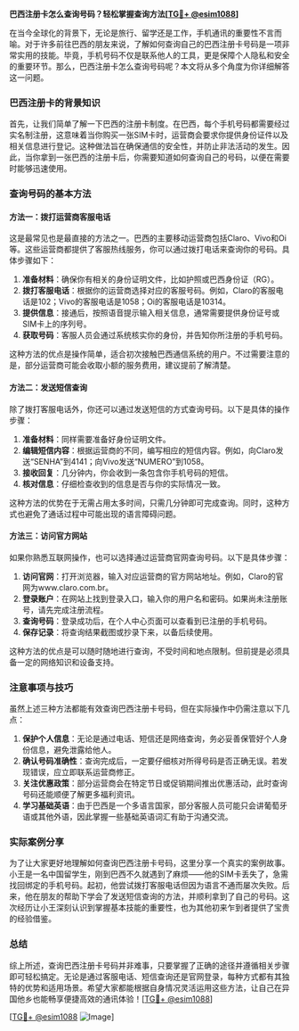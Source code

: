 **巴西注册卡怎么查询号码？轻松掌握查询方法[[TG💪+ @esim1088](https://t.me/s/esim1088)]**

在当今全球化的背景下，无论是旅行、留学还是工作，手机通讯的重要性不言而喻。对于许多前往巴西的朋友来说，了解如何查询自己的巴西注册卡号码是一项非常实用的技能。毕竟，手机号码不仅是联系他人的工具，更是保障个人隐私和安全的重要环节。那么，巴西注册卡怎么查询号码呢？本文将从多个角度为你详细解答这一问题。

### 巴西注册卡的背景知识

首先，让我们简单了解一下巴西的注册卡制度。在巴西，每个手机号码都需要经过实名制注册，这意味着当你购买一张SIM卡时，运营商会要求你提供身份证件以及相关信息进行登记。这种做法旨在确保通信的安全性，并防止非法活动的发生。因此，当你拿到一张巴西的注册卡后，你需要知道如何查询自己的号码，以便在需要时能够迅速使用。

### 查询号码的基本方法

#### 方法一：拨打运营商客服电话
这是最常见也是最直接的方法之一。巴西的主要移动运营商包括Claro、Vivo和Oi等。这些运营商都提供了客服热线服务，你可以通过拨打电话来查询你的号码。具体步骤如下：

1. **准备材料**：确保你有相关的身份证明文件，比如护照或巴西身份证（RG）。
2. **拨打客服电话**：根据你的运营商选择对应的客服号码。例如，Claro的客服电话是102；Vivo的客服电话是1058；Oi的客服电话是10314。
3. **提供信息**：接通后，按照语音提示输入相关信息，通常需要提供身份证号或SIM卡上的序列号。
4. **获取号码**：客服人员会通过系统核实你的身份，并告知你所注册的手机号码。

这种方法的优点是操作简单，适合初次接触巴西通信系统的用户。不过需要注意的是，部分运营商可能会收取小额的服务费用，建议提前了解清楚。

#### 方法二：发送短信查询
除了拨打客服电话外，你还可以通过发送短信的方式查询号码。以下是具体的操作步骤：

1. **准备材料**：同样需要准备好身份证明文件。
2. **编辑短信内容**：根据运营商的不同，编写相应的短信内容。例如，向Claro发送“SENHA”到4141；向Vivo发送“NUMERO”到1058。
3. **接收回复**：几分钟内，你会收到一条包含你手机号码的短信。
4. **核对信息**：仔细检查收到的信息是否与你的实际情况一致。

这种方法的优势在于无需占用太多时间，只需几分钟即可完成查询。同时，这种方式也避免了通话过程中可能出现的语言障碍问题。

#### 方法三：访问官方网站
如果你熟悉互联网操作，也可以选择通过运营商官网查询号码。以下是具体步骤：

1. **访问官网**：打开浏览器，输入对应运营商的官方网站地址。例如，Claro的官网为www.claro.com.br。
2. **登录账户**：在网站上找到登录入口，输入你的用户名和密码。如果尚未注册账号，请先完成注册流程。
3. **查询号码**：登录成功后，在个人中心页面可以查看到已注册的手机号码。
4. **保存记录**：将查询结果截图或抄录下来，以备后续使用。

这种方法的优点是可以随时随地进行查询，不受时间和地点限制。但前提是必须具备一定的网络知识和设备支持。

### 注意事项与技巧

虽然上述三种方法都能有效查询巴西注册卡号码，但在实际操作中仍需注意以下几点：

1. **保护个人信息**：无论是通过电话、短信还是网络查询，务必妥善保管好个人身份信息，避免泄露给他人。
2. **确认号码准确性**：查询完成后，一定要仔细核对所得号码是否正确无误。若发现错误，应立即联系运营商修正。
3. **关注优惠政策**：部分运营商会在特定节日或促销期间推出优惠活动，此时查询号码还能顺便了解更多福利资讯。
4. **学习基础英语**：由于巴西是一个多语言国家，部分客服人员可能只会讲葡萄牙语或其他外语，因此掌握一些基础英语词汇有助于沟通交流。

### 实际案例分享

为了让大家更好地理解如何查询巴西注册卡号码，这里分享一个真实的案例故事。小王是一名中国留学生，刚到巴西不久就遇到了麻烦——他的SIM卡丢失了，急需找回绑定的手机号码。起初，他尝试拨打客服电话但因为语言不通而屡次失败。后来，他在朋友的帮助下学会了发送短信查询的方法，并顺利拿到了自己的号码。这次经历让小王深刻认识到掌握基本技能的重要性，也为其他初来乍到者提供了宝贵的经验借鉴。

### 总结

综上所述，查询巴西注册卡号码并非难事，只要掌握了正确的途径并遵循相关步骤即可轻松搞定。无论是通过客服电话、短信查询还是官网登录，每种方式都有其独特的优势和适用场景。希望大家都能根据自身情况灵活运用这些方法，让自己在异国他乡也能畅享便捷高效的通讯体验！[[TG💪+ @esim1088](https://t.me/s/esim1088)] 

[[TG💪+ @esim1088](https://t.me/s/esim1088) ![Image](https://i.postimg.cc/4NQfJmqS/Snipaste-2025-05-13-00-14-12.png)]